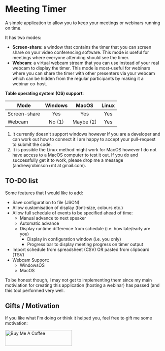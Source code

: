 # Meeting Timer

A simple application to allow you to keep your meetings or webinars running on
time.  

It has two modes:

* **Screen-share**: a window that contains the timer that you can screen share 
  on your video conferencing software.  This mode is useful for meetings where
  everyone attending should see the timer.
* **Webcam**: a virtual webcam stream that you can use instead of your real
  webcam to display the timer.  This mode is most-useful for webinars where you
  can share the timer with other presenters via your webcam which can be hidden
  from the regular participants by making it a webinar co-host.
  
**Table operating system (OS) support**:

| Mode         | Windows | MacOS     | Linux |
| ------------ |:-------:|:---------:|:-----:|
| Screen-share | Yes     | Yes       | Yes   |
| Webcam       | No (1)  | Maybe (2) | Yes   |

1) It currently doesn't support windows however If you are a developer and can 
   work out how to connect it I am happy to accept your pull-request to submit
   the code.
2) It is possible the Linux method might work for MacOS however I do not have 
   access to a MacOS computer to test it out.  If you do and successfully get it
   to work, please drop me a message (andrewjrobinson+mt at gmail.com).

## TO-DO list

Some features that I would like to add:

* Save configuration to file (JSON)
* Allow customisation of display (font-size, colours etc.)
* Allow full schedule of events to be specified ahead of time:
  * Manual advance to next speaker
  * Automatic advance
  * Display runtime difference from schedule (i.e. how late/early are you)
    * Display in configuration window (i.e. you only)
    * Progress bar to display meeting progress on timer output
* Import schedule from spreadsheet (CSV) OR pasted from clipboard (TSV)
* Webcam Support:
  * WindowsOS
  * MacOS

To be honest though, I may not get to implementing them since my main 
motiviation for creating this application (hosting a webinar) has passed (and 
this tool performed very well.

  
## Gifts / Motivation

If you like what I'm doing or think it helped you, feel free to gift me some 
motivation:

<a href="https://www.buymeacoffee.com/andrewjrobinson" target="_blank"><img src="https://cdn.buymeacoffee.com/buttons/default-orange.png" alt="Buy Me A Coffee" style="height: 51px !important;width: 217px !important;" ></a>

